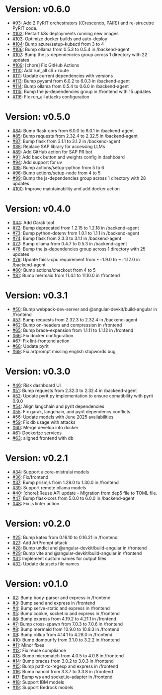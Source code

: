 # Version: v0.6.0

* [#93](https://github.com/SAP/STARS/pull/93): Add 2 PyRIT orchestrators ((Crescendo, PAIR)) and re-strucutre PyRIT code.
* [#102](https://github.com/SAP/STARS/pull/102): Restart k8s deployments running new images
* [#103](https://github.com/SAP/STARS/pull/103): Optimize docker builds and auto-deploy
* [#104](https://github.com/SAP/STARS/pull/104): Bump azure/setup-kubectl from 3 to 4
* [#106](https://github.com/SAP/STARS/pull/106): Bump ollama from 0.5.3 to 0.5.4 in /backend-agent
* [#107](https://github.com/SAP/STARS/pull/107): Bump the js-dependencies group across 1 directory with 22 updates
* [#109](https://github.com/SAP/STARS/pull/109): [chore] Fix GitHub Actions
* [#110](https://github.com/SAP/STARS/pull/110): Add run_all cli + route
* [#111](https://github.com/SAP/STARS/pull/111): Update current dependencies with versions
* [#113](https://github.com/SAP/STARS/pull/113): Bump pyyaml from 6.0.2 to 6.0.3 in /backend-agent
* [#114](https://github.com/SAP/STARS/pull/114): Bump ollama from 0.5.4 to 0.6.0 in /backend-agent
* [#115](https://github.com/SAP/STARS/pull/115): Bump the js-dependencies group in /frontend with 15 updates
* [#116](https://github.com/SAP/STARS/pull/116): Fix run_all attacks configuration


# Version: v0.5.0

* [#84](https://github.com/SAP/STARS/pull/84): Bump flask-cors from 6.0.0 to 6.0.1 in /backend-agent
* [#85](https://github.com/SAP/STARS/pull/85): Bump requests from 2.32.4 to 2.32.5 in /backend-agent
* [#87](https://github.com/SAP/STARS/pull/87): Bump flask from 3.1.1 to 3.1.2 in /backend-agent
* [#88](https://github.com/SAP/STARS/pull/88): Replace SAP library for accessing LLMs
* [#89](https://github.com/SAP/STARS/pull/89): Add GitHub action for SAP PR bot
* [#91](https://github.com/SAP/STARS/pull/91): Add back button and weights config in dashboard
* [#94](https://github.com/SAP/STARS/pull/94): Add support for uv
* [#95](https://github.com/SAP/STARS/pull/95): Bump actions/setup-python from 5 to 6
* [#96](https://github.com/SAP/STARS/pull/96): Bump actions/setup-node from 4 to 5
* [#99](https://github.com/SAP/STARS/pull/99): Bump the js-dependencies group across 1 directory with 28 updates
* [#100](https://github.com/SAP/STARS/pull/100): Improve maintainability and add docker action


# Version: v0.4.0

* [#44](https://github.com/SAP/STARS/pull/44): Add Garak tool
* [#72](https://github.com/SAP/STARS/pull/72): Bump deprecated from 1.2.15 to 1.2.18 in /backend-agent
* [#73](https://github.com/SAP/STARS/pull/73): Bump python-dotenv from 1.0.1 to 1.1.1 in /backend-agent
* [#74](https://github.com/SAP/STARS/pull/74): Bump flask from 2.3.3 to 3.1.1 in /backend-agent
* [#77](https://github.com/SAP/STARS/pull/77): Bump ollama from 0.4.7 to 0.5.3 in /backend-agent
* [#78](https://github.com/SAP/STARS/pull/78): Bump the js-dependencies group across 1 directory with 25 updates
* [#79](https://github.com/SAP/STARS/pull/79): Update faiss-cpu requirement from ~=1.9.0 to ~=1.12.0 in /backend-agent
* [#80](https://github.com/SAP/STARS/pull/80): Bump actions/checkout from 4 to 5
* [#81](https://github.com/SAP/STARS/pull/81): Bump mermaid from 11.4.1 to 11.10.0 in /frontend


# Version: v0.3.1

* [#50](https://github.com/SAP/STARS/pull/50): Bump webpack-dev-server and @angular-devkit/build-angular in /frontend
* [#57](https://github.com/SAP/STARS/pull/57): Bump requests from 2.32.3 to 2.32.4 in /backend-agent
* [#62](https://github.com/SAP/STARS/pull/62): Bump on-headers and compression in /frontend
* [#65](https://github.com/SAP/STARS/pull/65): Bump brace-expansion from 1.1.11 to 1.1.12 in /frontend
* [#66](https://github.com/SAP/STARS/pull/66): Fix docker configuration
* [#67](https://github.com/SAP/STARS/pull/67): Fix lint-frontend action
* [#68](https://github.com/SAP/STARS/pull/68): Update pyrit
* [#69](https://github.com/SAP/STARS/pull/69): Fix artprompt missing english stopwords bug


# Version: v0.3.0

* [#46](https://github.com/SAP/STARS/pull/46): Risk dashboard UI
* [#51](https://github.com/SAP/STARS/pull/51): Bump requests from 2.32.3 to 2.32.4 in /backend-agent
* [#52](https://github.com/SAP/STARS/pull/52): Update pyrit.py implementation to ensure comatibility with pyrit 0.9.0
* [#54](https://github.com/SAP/STARS/pull/54): Align langchain and pyrit dependencies
* [#55](https://github.com/SAP/STARS/pull/55): Fix garak, langchain, and pyrit dependency conflicts
* [#56](https://github.com/SAP/STARS/pull/56): Update models with June 2025 availabilities
* [#59](https://github.com/SAP/STARS/pull/59): Fix db usage with attacks
* [#60](https://github.com/SAP/STARS/pull/60): Merge develop into docker
* [#61](https://github.com/SAP/STARS/pull/61): Dockerize services
* [#63](https://github.com/SAP/STARS/pull/63): aligned frontend with db


# Version: v0.2.1

* [#34](https://github.com/SAP/STARS/pull/34): Support aicore-mistralai models
* [#36](https://github.com/SAP/STARS/pull/36): Fix/frontend
* [#37](https://github.com/SAP/STARS/pull/37): Bump prismjs from 1.29.0 to 1.30.0 in /frontend
* [#39](https://github.com/SAP/STARS/pull/39): Support remote ollama models
* [#40](https://github.com/SAP/STARS/pull/40): [chore]:Reuse API update - Migration from dep5 file to TOML file.
* [#47](https://github.com/SAP/STARS/pull/47): Bump flask-cors from 5.0.0 to 6.0.0 in /backend-agent
* [#48](https://github.com/SAP/STARS/pull/48): Fix js linter action


# Version: v0.2.0

* [#25](https://github.com/SAP/STARS/pull/25): Bump katex from 0.16.10 to 0.16.21 in /frontend
* [#27](https://github.com/SAP/STARS/pull/27): Add ArtPrompt attack
* [#28](https://github.com/SAP/STARS/pull/28): Bump undici and @angular-devkit/build-angular in /frontend
* [#29](https://github.com/SAP/STARS/pull/29): Bump vite and @angular-devkit/build-angular in /frontend
* [#31](https://github.com/SAP/STARS/pull/31): Implement custom names for output files
* [#32](https://github.com/SAP/STARS/pull/32): Update datasets file names


# Version: v0.1.0

* [#2](https://github.com/SAP/STARS/pull/2): Bump body-parser and express in /frontend
* [#3](https://github.com/SAP/STARS/pull/3): Bump send and express in /frontend
* [#4](https://github.com/SAP/STARS/pull/4): Bump serve-static and express in /frontend
* [#5](https://github.com/SAP/STARS/pull/5): Bump cookie, socket.io and express in /frontend
* [#6](https://github.com/SAP/STARS/pull/6): Bump express from 4.19.2 to 4.21.1 in /frontend
* [#7](https://github.com/SAP/STARS/pull/7): Bump cross-spawn from 7.0.3 to 7.0.6 in /frontend
* [#8](https://github.com/SAP/STARS/pull/8): Bump mermaid from 10.9.0 to 10.9.3 in /frontend
* [#9](https://github.com/SAP/STARS/pull/9): Bump rollup from 4.14.1 to 4.28.0 in /frontend
* [#10](https://github.com/SAP/STARS/pull/10): Bump dompurify from 3.1.0 to 3.2.2 in /frontend
* [#11](https://github.com/SAP/STARS/pull/11): Minor fixes
* [#12](https://github.com/SAP/STARS/pull/12): Fix reuse compliance
* [#13](https://github.com/SAP/STARS/pull/13): Bump micromatch from 4.0.5 to 4.0.8 in /frontend
* [#14](https://github.com/SAP/STARS/pull/14): Bump braces from 3.0.2 to 3.0.3 in /frontend
* [#15](https://github.com/SAP/STARS/pull/15): Bump path-to-regexp and express in /frontend
* [#16](https://github.com/SAP/STARS/pull/16): Bump nanoid from 3.3.7 to 3.3.8 in /frontend
* [#17](https://github.com/SAP/STARS/pull/17): Bump ws and socket.io-adapter in /frontend
* [#18](https://github.com/SAP/STARS/pull/18): Support IBM models
* [#19](https://github.com/SAP/STARS/pull/19): Support Bedrock models
